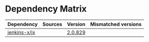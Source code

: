 # Dependency Matrix

Dependency | Sources | Version | Mismatched versions
---------- | ------- | ------- | -------------------
[jenkins-x/jx](https://github.com/jenkins-x/jx) |  | [2.0.829](https://github.com/jenkins-x/jx/releases/tag/v2.0.829) | 
